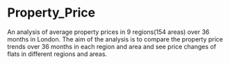 # Property_Price
An analysis of average property prices in 9 regions(154 areas) over 36 months in London.  The aim of the analysis is to compare the property price trends over 36 months in each region and area and see price changes of flats in different regions and areas.
